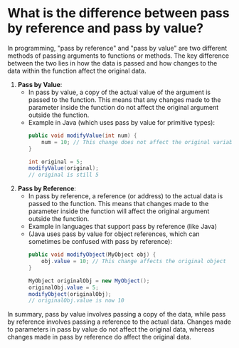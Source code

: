 # What is the difference between pass by reference and pass by value?
In programming, "pass by reference" and "pass by value" are two different methods of passing arguments to functions or methods. The key difference between the two lies in how the data is passed and how changes to the data within the function affect the original data.
1. **Pass by Value**:
   - In pass by value, a copy of the actual value of the argument is passed to the function. This means that any changes made to the parameter inside the function do not affect the original argument outside the function.
   - Example in Java (which uses pass by value for primitive types):
     ```java
     public void modifyValue(int num) {
         num = 10; // This change does not affect the original variable
     }

     int original = 5;
     modifyValue(original);
     // original is still 5
     ```
2. **Pass by Reference**:
   - In pass by reference, a reference (or address) to the actual data is passed to the function. This means that changes made to the parameter inside the function will affect the original argument outside the function.
   - Example in languages that support pass by reference (like Java)
   - (Java uses pass by value for object references, which can sometimes be confused with pass by reference):
     ```java
     public void modifyObject(MyObject obj) {
         obj.value = 10; // This change affects the original object
     }

     MyObject originalObj = new MyObject();
     originalObj.value = 5;
     modifyObject(originalObj);
     // originalObj.value is now 10
     ```
     
In summary, pass by value involves passing a copy of the data, while pass by reference involves passing a reference to the actual data. Changes made to parameters in pass by value do not affect the original data, whereas changes made in pass by reference do affect the original data.
